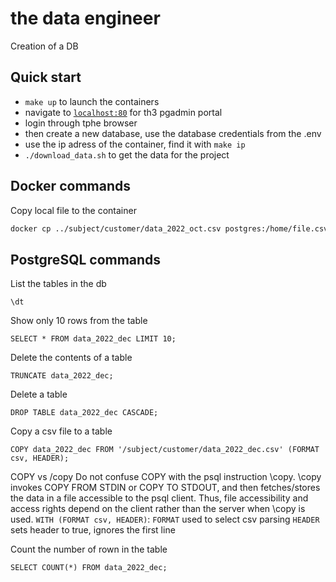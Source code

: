 # the data engineer

Creation of a DB

## Quick start

- `make up` to launch the containers
- navigate to [`localhost:80`](localhost:80) for th3 pgadmin portal
- login through tphe browser
- then create a new database, use the database credentials from the .env
- use the ip adress of the container, find it with `make ip`
- `./download_data.sh` to get the data for the project

## Docker commands

Copy local file to the container
```bash
docker cp ../subject/customer/data_2022_oct.csv postgres:/home/file.csv
```

## PostgreSQL commands

List the tables in the db
```pqsl
\dt
```

Show only 10 rows from the table
```psql
SELECT * FROM data_2022_dec LIMIT 10;
```

Delete the contents of a table
```paql
TRUNCATE data_2022_dec;
```

Delete a table
```psql
DROP TABLE data_2022_dec CASCADE;
```

Copy a csv file to a table
```pqsl
COPY data_2022_dec FROM '/subject/customer/data_2022_dec.csv' (FORMAT csv, HEADER);
```
COPY vs /copy Do not confuse COPY with the psql instruction \copy. \copy invokes COPY FROM STDIN or COPY TO STDOUT, and then fetches/stores the data in a file accessible to the psql client. Thus, file accessibility and access rights depend on the client rather than the server when \copy is used.
`WITH (FORMAT csv, HEADER)`: `FORMAT` used to select csv parsing `HEADER` sets header to true, ignores the first line

Count the number of rown in the table
```pqsl
SELECT COUNT(*) FROM data_2022_dec;
```